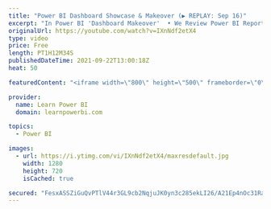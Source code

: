 ```yaml
---
title: "Power BI Dashboard Showcase & Makeover (▶️ REPLAY: Sep 16)"
excerpt: "In Power BI 'Dashboard Makeover'  • We Review Power BI Reports/Dashboards sent in by users  • Provide expert feedback and ideas on how to improve  • Join our next Live Event at https://www.TalkPowerBI.com    #PowerBI   #TalkPowerBI   #PowerBIPro  00:00:00 Intro ﻿﻿00:04:55 Back to Office HR/Headcount"
originalUrl: https://youtube.com/watch?v=IXnNdf2etX4
type: video
price: Free
length: PT1H12M34S
publishedDateTime: 2021-09-22T13:00:18Z
heat: 50

featuredContent: "<iframe width=\"800\" height=\"500\" frameborder=\"0\" src=\"https://www.youtube.com/embed/IXnNdf2etX4\" allow=\"accelerometer; autoplay; encrypted-media; gyroscope; picture-in-picture\" allowfullscreen></iframe>"

provider:
  name: Learn Power BI
  domain: learnpowerbi.com

topics:
  - Power BI

images:
  - url: https://i.ytimg.com/vi/IXnNdf2etX4/maxresdefault.jpg
    width: 1280
    height: 720
    isCached: true

secured: "FesxASSZiGuQvPTlV44r3GL9cb2NqjuJK0yn3c285ekLI26/A21Ep4nOc31RaeMjo0IMUDI5Bo0ABFaODA9VkPLMXsRUBK2XTdVZMwnPbuMAucORjTvr5bZIdwET/ML/u2G2qpOfnvlqnsAbKx+sQu/1PnfqqeYWOlI0mE6SypoNVK38AnGy8DEozC8vjVIbnw2pghYWfk8+zO//8oHdrUoaEdlDpqeKNETPPbdg2UCFwym/8Sa1ppAeTHv/1L/LVLg2ICqR+ABFhF3s4aCt/nuGu4A2Sz2Kqc0S0qjPFdlSgm2dVYGNg4KfaCvzKbKrL3v0whWG7yV0bp5dqy4uit+ROicyVNimAU0Usv6AyWiaNApcqgHYaNmUZE2EaZhd83UUiOO5mwOE6iGfAkEXpHa9n/mUCeP14rp0+ugpX2c=;YGgmCVigPVjOJaPrn7Xl7A=="
---
```


